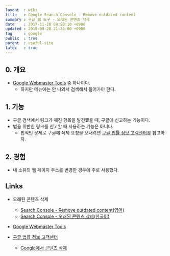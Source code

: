 ```yaml
---
layout  : wiki
title   : Google Search Console - Remove outdated content
summary : 구글 웹 도구 - 오래된 콘텐츠 삭제
date    : 2017-11-28 08:50:10 +0900
updated : 2019-09-28 21:23:00 +0900
tag     : google
public  : true
parent  : useful-site
latex   : true
---
```


## 0. 개요

* [Google Webmaster Tools](https://www.google.com/webmasters/tools/) 중 하나이다.
    * 하지만 메뉴에는 안 나와서 검색해서 들어가야 한다.

## 1. 기능

* 구글 검색에서 링크가 깨진 항목을 발견했을 때, 구글에 신고하는 기능이다.
* 법을 위반한 링크를 신고할 때 사용하는 기능은 아니다.
    * 법적인 문제로 구글에 삭제 요청을 보내려면 [구글 법률 정보 고객센터](https://support.google.com/legal/troubleshooter/1114905)를 참고하자.

## 2. 경험

* 내 소유의 웹 페이지 주소를 변경한 경우에 주로 사용했다.

## Links

* 오래된 콘텐츠 삭제
    * [Search Console - Remove outdated content(영어)](https://www.google.com/webmasters/tools/removals?hl=en)
    * [Search Console - 오래된 콘텐츠 삭제(한국어)](https://www.google.com/webmasters/tools/removals?hl=ko)

* [Google Webmaster Tools](https://www.google.com/webmasters/tools/)

* [구글 법률 정보 고객센터](https://support.google.com/legal/troubleshooter/1114905)
    * [Google에서 콘텐츠 삭제](https://support.google.com/legal/troubleshooter/1114905)
